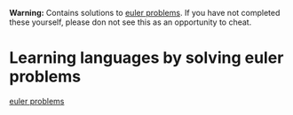 **Warning:**
Contains solutions to [euler problems](projecteuler.net). 
If you have not completed these yourself, please don not see this as
an opportunity to cheat.

# Learning languages by solving euler problems
[euler problems](projecteuler.net)


